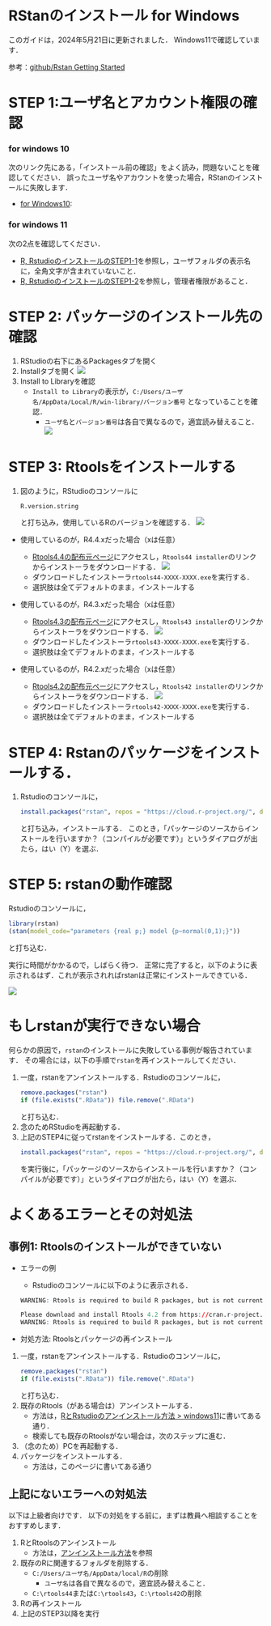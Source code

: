# RStanのインストール for Windows

このガイドは，2024年5月21日に更新されました．
Windows11で確認しています．

参考：[github/Rstan Getting Started](https://github.com/stan-dev/rstan/wiki/RStan-Getting-Started)


# STEP 1:ユーザ名とアカウント権限の確認

### for windows 10

次のリンク先にある，「インストール前の確認」をよく読み，問題ないことを確認してください．
誤ったユーザ名やアカウントを使った場合，RStanのインストールに失敗します．

- [for Windows10](https://github.com/yyamnk/DataAnalysis/blob/master/install/windows10.md#%E3%82%A4%E3%83%B3%E3%82%B9%E3%83%88%E3%83%BC%E3%83%AB%E5%89%8D%E3%81%AE%E7%A2%BA%E8%AA%8D): 

### for windows 11

次の2点を確認してください．

- [R, RstudioのインストールのSTEP1-1](https://github.com/yyamnk/DataAnalysis/blob/master/install/windows11_2023.md#step-1-%E3%82%A4%E3%83%B3%E3%82%B9%E3%83%88%E3%83%BC%E3%83%AB%E5%89%8D%E3%81%AE%E6%BA%96%E5%82%99)を参照し，ユーザフォルダの表示名に，全角文字が含まれていないこと．
- [R, RstudioのインストールのSTEP1-2](https://github.com/yyamnk/DataAnalysis/blob/master/install/windows11_2023.md#step-1-2-%E7%AE%A1%E7%90%86%E8%80%85%E6%A8%A9%E9%99%90%E3%81%AE%E7%A2%BA%E8%AA%8D%E3%81%A8%E5%A4%89%E6%9B%B4)を参照し，管理者権限があること．


# STEP 2: パッケージのインストール先の確認

1. RStudioの右下にあるPackagesタブを開く
2. Installタブを開く
    ![](./win_step1.png?raw=true)
3. Install to Libraryを確認
    - `Install to Library`の表示が，`C:/Users/ユーザ名/AppData/Local/R/win-library/バージョン番号` となっていることを確認．
        - `ユーザ名`と`バージョン番号`は各自で異なるので，適宜読み替えること．
    ![](./win_step2.png?raw=true)


# STEP 3: Rtoolsをインストールする

1. 図のように，RStudioのコンソールに
    ```r
    R.version.string
    ```
    と打ち込み，使用しているRのバージョンを確認する．
    ![](check_Rversion.png)

- 使用しているのが，R4.4.xだった場合（xは任意）
    - [Rtools4.4の配布元ページ](https://cran.r-project.org/bin/windows/Rtools/rtools44/rtools.html)にアクセスし，`Rtools44 installer`のリンクからインストーラをダウンロードする．
        ![](./rtools44.png?raw=true)
    - ダウンロードしたインストーラ`rtools44-XXXX-XXXX.exe`を実行する．
    - 選択肢は全てデフォルトのまま，インストールする

- 使用しているのが，R4.3.xだった場合（xは任意）
    - [Rtools4.3の配布元ページ](https://cran.r-project.org/bin/windows/Rtools/rtools43/rtools.html)にアクセスし，`Rtools43 installer`のリンクからインストーラをダウンロードする．
        ![](./rtools43.png?raw=true)
    - ダウンロードしたインストーラ`rtools43-XXXX-XXXX.exe`を実行する．
    - 選択肢は全てデフォルトのまま，インストールする

- 使用しているのが，R4.2.xだった場合（xは任意）
    - [Rtools4.2の配布元ページ](https://cran.r-project.org/bin/windows/Rtools/rtools42/rtools.html)にアクセスし，`Rtools42 installer`のリンクからインストーラをダウンロードする．
        ![](./rtools42.png?raw=true)
    - ダウンロードしたインストーラ`rtools42-XXXX-XXXX.exe`を実行する．
    - 選択肢は全てデフォルトのまま，インストールする


# STEP 4: Rstanのパッケージをインストールする．

1. Rstudioのコンソールに，
    ```r
    install.packages("rstan", repos = "https://cloud.r-project.org/", dependencies = TRUE)
    ```
    と打ち込み，インストールする．
    このとき，「パッケージのソースからインストールを行いますか？（コンパイルが必要です）」というダイアログが出たら，はい（Y）を選ぶ．

# STEP 5: rstanの動作確認

Rstudioのコンソールに，
```r
library(rstan)
(stan(model_code="parameters {real p;} model {p~normal(0,1);}"))
```
と打ち込む．

実行に時間がかかるので，しばらく待つ．
正常に完了すると，以下のように表示されるはず．これが表示されればrstanは正常にインストールできている．

![](./win_step5-2.png?raw=true)



# もしrstanが実行できない場合

何らかの原因で，`rstan`のインストールに失敗している事例が報告されています．
その場合には，以下の手順で`rstan`を再インストールしてください．

1. 一度，rstanをアンインストールする．Rstudioのコンソールに，
    ```r
    remove.packages("rstan")
    if (file.exists(".RData")) file.remove(".RData")
    ```
    と打ち込む．
2. 念のためRStudioを再起動する．
3. 上記のSTEP4に従ってrstanをインストールする．このとき，
    ```r
    install.packages("rstan", repos = "https://cloud.r-project.org/", dependencies = TRUE)
    ```
    を実行後に，「パッケージのソースからインストールを行いますか？（コンパイルが必要です）」というダイアログが出たら，はい（Y）を選ぶ．



# よくあるエラーとその対処法

## 事例1: Rtoolsのインストールができていない

- エラーの例
    - Rstudioのコンソールに以下のように表示される．
    ```r
    WARNING: Rtools is required to build R packages, but is not currently installed.

    Please download and install Rtools 4.2 from https://cran.r-project.org/bin/windows/Rtools/ or https://www.r-project.org/nosvn/winutf8/ucrt3/.
    WARNING: Rtools is required to build R packages, but is not currently installed.
    ```

- 対処方法: Rtoolsとパッケージの再インストール

1. 一度，rstanをアンインストールする．Rstudioのコンソールに，
    ```r
    remove.packages("rstan")
    if (file.exists(".RData")) file.remove(".RData")
    ```
    と打ち込む．
2. 既存のRtools（がある場合は）アンインストールする．
    - 方法は，[RとRstudioのアンインストール方法 > windows11](https://github.com/yyamnk/DataAnalysis/blob/master/uninstall/windows11.md)に書いてある通り．
    - 検索しても既存のRtoolsがない場合は，次のステップに進む．
3. （念のため）PCを再起動する．
4. パッケージをインストールする．
    - 方法は，このページに書いてある通り


## 上記にないエラーへの対処法

以下は上級者向けです．
以下の対処をする前に，まずは教員へ相談することをおすすめします．

1. RとRtoolsのアンインストール
    - 方法は，[アンインストール方法](../uninstall/readme.md)を参照
2. 既存のRに関連するフォルダを削除する．
    - `C:/Users/ユーザ名/AppData/local/R`の削除
        - `ユーザ名`は各自で異なるので，適宜読み替えること．
    - `C:\rtools44`または`C:\rtools43`，`C:\rtools42`の削除
3. Rの再インストール
4. 上記のSTEP3以降を実行
